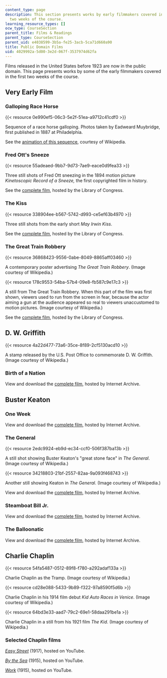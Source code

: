```yaml
---
content_type: page
description: This section presents works by early filmmakers covered in the first
  two weeks of the course.
learning_resource_types: []
ocw_type: CourseSection
parent_title: Films & Readings
parent_type: CourseSection
parent_uid: e4038599-3b5a-fe25-3acb-5ca71d660a90
title: Public Domain Films
uid: 4029992a-5d00-3e2d-067f-3537974d62fa
---
```


Films released in the United States before 1923 are now in the public domain. This page presents works by some of the early filmmakers covered in the first two weeks of the course.

Very Early Film
---------------

### Galloping Race Horse

{{< resource 0e990ef5-06c3-5e2f-51ea-a9712c41cdf0 >}}

Sequence of a race horse galloping. Photos taken by Eadweard Muybridge, first published in 1887 at Philadelphia.

See the [animation of this sequence](http://commons.wikimedia.org/wiki/Image:Muybridge_race_horse_animated.gif), courtesy of Wikipedia.

### Fred Ott's Sneeze

{{< resource 55adeaed-9bb7-9d73-7ae9-eace0d9fea33 >}}

Three still shots of Fred Ott sneezing in the 1894 motion picture _Kinetoscopic Record of a Sneeze,_ the first copyrighted film in history.

See the [complete film](https://www.loc.gov/item/00694192/), hosted by the Library of Congress.

### The Kiss

{{< resource 338904ee-b567-5742-d993-ce5ef63b4970 >}}

Three still shots from the early short _May Irwin Kiss_.

See the [complete film](https://www.loc.gov/item/00694131/), hosted by the Library of Congress.

### The Great Train Robbery

{{< resource 36868423-9556-0abe-8049-8865aff03460 >}}

A contemporary poster advertising _The Great Train Robbery_. (Image courtesy of Wikipedia.)

{{< resource 178c9553-54ba-57b4-09e8-fb587c9e17c3 >}}

A still from The Great Train Robbery. When this part of the film was first shown, viewers used to run from the screen in fear, because the actor aiming a gun at the audience appeared so real to viewers unaccustomed to motion pictures. (Image courtesy of Wikipedia.)

See the [complete film](https://www.loc.gov/item/00694220/), hosted by the Library of Congress.

D. W. Griffith
--------------

{{< resource 4a22d477-73a6-35ce-8f89-2cf5130acd10 >}}

A stamp released by the U.S. Post Office to commemorate D. W. Griffith. (Image courtesy of Wikipedia.)

### Birth of a Nation

View and download the [complete film](http://archive.org/details/dw_griffith_birth_of_a_nation), hosted by Internet Archive.

Buster Keaton
-------------

### One Week

View and download the [complete film](http://archive.org/details/OneWeek), hosted by Internet Archive.

### The General

{{< resource 2edc9924-eb9d-ec34-ccf0-506f387ba13b >}}

A still shot showing Buster Keaton's "great stone face" in _The General_. (Image courtesy of Wikipedia.)

{{< resource 34218803-21bf-2557-82aa-9a093f468743 >}}

Another still showing Keaton in _The General_. (Image courtesy of Wikipedia.)

View and download the [complete film](http://archive.org/details/The_General_Buster_Keaton), hosted by Internet Archive.

### Steamboat Bill Jr.

View and download the [complete film](http://archive.org/details/SteamboatBillJr), hosted by Internet Archive.

### The Balloonatic

View and download the [complete film](http://archive.org/details/TheBalloonatic), hosted by Internet Archive.

Charlie Chaplin
---------------

{{< resource 54fa5487-0512-89f8-f780-a292adaf133a >}}

Charlie Chaplin as the Tramp. (Image courtesy of Wikipedia.)

{{< resource cd28e088-5433-9b89-f322-97a8590f5d6b >}}

Charlie Chaplin in his 1914 film debut _Kid Auto Races in Venice_. (Image courtesy of Wikipedia.)

{{< resource 64bd3e33-aad7-79c2-69e1-58daa291be1a >}}

Charlie Chaplin in a still from his 1921 film _The Kid_. (Image courtesy of Wikipedia.)

### Selected Chaplin films

_[Easy Street](https://www.youtube.com/watch?v=G_D2G66bplk)_ (1917), hosted on YouTube.

[_By the Sea_](https://www.youtube.com/watch?v=NgrNkJilz7g) (1915), hosted on YouTube.

_[Work](https://www.youtube.com/watch?v=V4oJg3pgCw0)_ (1915), hosted on YouTube.